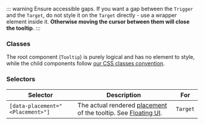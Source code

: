 ::: warning Ensure accessible gaps.
If you want a gap between the `Trigger` and the `Target`, do not style it on the `Target` directly - use a wrapper element inside it. **Otherwise moving the cursor between them will close the tooltip**.
:::

### Classes

The root component (`Tooltip`) is purely logical and has no element to style, while the child components follow [our CSS classes convention](to:styling).

### Selectors

| Selector                         | Description                                                                                                                                   | For      |
| -------------------------------- | --------------------------------------------------------------------------------------------------------------------------------------------- | -------- |
| `[data-placement="<Placement>"]` | The actual rendered [placement](https://floating-ui.com/docs/tutorial#placements) of the tooltip. See [Floating UI](https://floating-ui.com). | `Target` |
